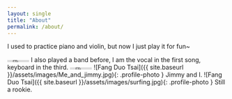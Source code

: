 ```yaml
---
layout: single
title: "About"
permalink: /about/
---
```


I used to practice piano and violin, but now I just play it for fun~
<iframe width="10%" height="5" src="https://www.youtube.com/watch?v=Sjv2bAbLLL8" frameborder="0" allow="accelerometer; autoplay; clipboard-write; 
encrypted-media; gyroscope; picture-in-picture" allowfullscreen></iframe>
I also played a band before, I am the vocal in the first song, keyboard in the third.
<iframe width="10%" height="5" src="https://www.youtube.com/watch?v=Fqqz8DCoEvc&t=308s" frameborder="0" allow="accelerometer; autoplay; clipboard-write; 
encrypted-media; gyroscope; picture-in-picture" allowfullscreen></iframe>
![Fang Duo Tsai]({{ site.baseurl }}/assets/images/Me_and_jimmy.jpg){: .profile-photo }
Jimmy and I.
![Fang Duo Tsai]({{ site.baseurl }}/assets/images/surfing.jpg){: .profile-photo }
Still a rookie.
